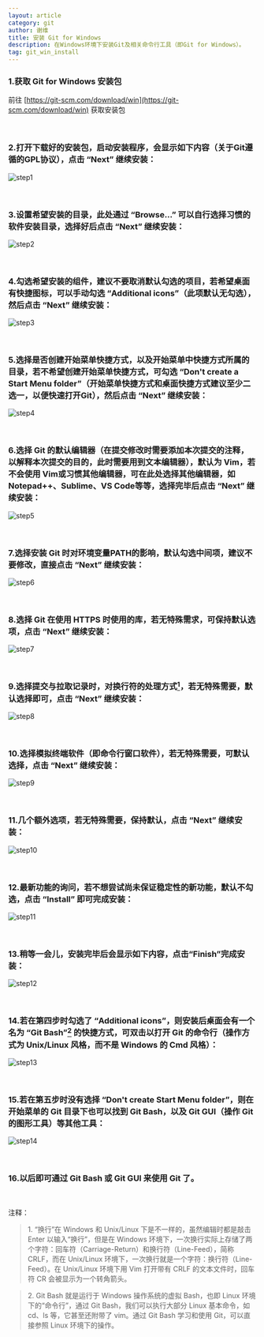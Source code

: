 ```yaml
---
layout: article
category: git
author: 谢维
title: 安装 Git for Windows
description: 在Windows环境下安装Git及相关命令行工具（即Git for Windows）。
tag: git_win_install
---
```

### 1.获取 Git for Windows 安装包
前往 [https://git-scm.com/download/win](https://git-scm.com/download/win) 获取安装包

<br/>

### 2.打开下载好的安装包，启动安装程序，会显示如下内容（关于Git遵循的GPL协议），点击 “Next” 继续安装：

![step1](/assets/images/git_learning_blog/git_for_windows_installation/step1.jpg)

<br/>

### 3.设置希望安装的目录，此处通过 “Browse...” 可以自行选择习惯的软件安装目录，选择好后点击 “Next” 继续安装：

![step2](/assets/images/git_learning_blog/git_for_windows_installation/step2.jpg)

<br/>

### 4.勾选希望安装的组件，建议不要取消默认勾选的项目，若希望桌面有快捷图标，可以手动勾选 “Additional icons”（此项默认无勾选），然后点击 “Next” 继续安装：

![step3](/assets/images/git_learning_blog/git_for_windows_installation/step3.jpg)

<br/>

### 5.选择是否创建开始菜单快捷方式，以及开始菜单中快捷方式所属的目录，若不希望创建开始菜单快捷方式，可勾选 “Don't create a Start Menu folder”（开始菜单快捷方式和桌面快捷方式建议至少二选一，以便快速打开Git），然后点击 “Next” 继续安装：

![step4](/assets/images/git_learning_blog/git_for_windows_installation/step4.jpg)

<br/>

### 6.选择 Git 的默认编辑器（在提交修改时需要添加本次提交的注释，以解释本次提交的目的，此时需要用到文本编辑器），默认为 Vim，若不会使用 Vim或习惯其他编辑器，可在此处选择其他编辑器，如 Notepad++、Sublime、VS Code等等，选择完毕后点击 “Next” 继续安装：

![step5](/assets/images/git_learning_blog/git_for_windows_installation/step5.jpg)

<br/>

### 7.选择安装 Git 时对环境变量PATH的影响，默认勾选中间项，建议不要修改，直接点击 “Next” 继续安装：

![step6](/assets/images/git_learning_blog/git_for_windows_installation/step6.jpg)

<br/>

### 8.选择 Git 在使用 HTTPS 时使用的库，若无特殊需求，可保持默认选项，点击 “Next” 继续安装：

![step7](/assets/images/git_learning_blog/git_for_windows_installation/step7.jpg)

<br/>

### 9.选择提交与拉取记录时，对换行符的处理方式[<sup>1</sup>](#annotation)，若无特殊需要，默认选择即可，点击 “Next” 继续安装：

![step8](/assets/images/git_learning_blog/git_for_windows_installation/step8.jpg)

<br/>

### 10.选择模拟终端软件（即命令行窗口软件），若无特殊需要，可默认选择，点击 “Next” 继续安装：

![step9](/assets/images/git_learning_blog/git_for_windows_installation/step9.jpg)

<br/>

### 11.几个额外选项，若无特殊需要，保持默认，点击 “Next” 继续安装：

![step10](/assets/images/git_learning_blog/git_for_windows_installation/step10.jpg)

<br/>

### 12.最新功能的询问，若不想尝试尚未保证稳定性的新功能，默认不勾选，点击 “Install” 即可完成安装：

![step11](/assets/images/git_learning_blog/git_for_windows_installation/step11.jpg)

<br/>

### 13.稍等一会儿，安装完毕后会显示如下内容，点击“Finish”完成安装：

![step12](/assets/images/git_learning_blog/git_for_windows_installation/step12.jpg) 

<br/>

### 14.若在第四步时勾选了 “Additional icons”，则安装后桌面会有一个名为 “Git Bash”[<sup>2</sup>](#annotation) 的快捷方式，可双击以打开 Git 的命令行（操作方式为 Unix/Linux 风格，而不是 Windows 的 Cmd 风格）：

![step13](/assets/images/git_learning_blog/git_for_windows_installation/step13.jpg)

<br/>

### 15.若在第五步时没有选择 “Don't create Start Menu folder”，则在开始菜单的 Git 目录下也可以找到 Git Bash，以及 Git GUI（操作 Git 的图形工具）等其他工具：

![step14](/assets/images/git_learning_blog/git_for_windows_installation/step14.jpg)

<br/>

### 16.以后即可通过 Git Bash 或 Git GUI 来使用 Git 了。
 
<br id="annotation"/>

注释：

> 1\. “换行”在 Windows 和 Unix/Linux 下是不一样的，虽然编辑时都是敲击 Enter 以输入“换行”，但是在 Windows 环境下，一次换行实际上存储了两个字符：回车符（Carriage-Return）和换行符（Line-Feed），简称 CRLF，而在 Unix/Linux 环境下，一次换行就是一个字符：换行符（Line-Feed）。在 Unix/Linux 环境下用 Vim 打开带有 CRLF 的文本文件时，回车符 CR 会被显示为一个转角箭头。

> 2\. Git Bash 就是运行于 Windows 操作系统的虚拟 Bash，也即 Linux 环境下的“命令行”，通过 Git Bash，我们可以执行大部分 Linux 基本命令，如 cd、ls 等，它甚至还附带了 vim。通过 Git Bash 学习和使用 Git，可以直接参照 Linux 环境下的操作。
